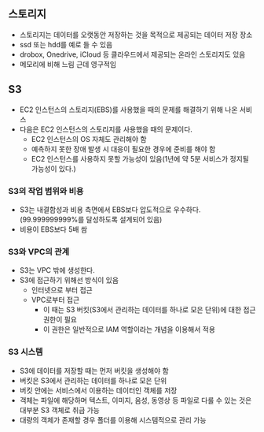 ## 스토리지
- 스토리지는 데이터를 오랫동안 저장하는 것을 목적으로 제공되는 데이터 저장 장소
- ssd 또는 hdd를 예로 들 수 있음
- drobox, Onedrive, iCloud 등 클라우드에서 제공되는 온라인 스토리지도 있음
- 메모리에 비해 느림 근데 영구적임

## S3
- EC2 인스턴스의 스토리지(EBS)를 사용했을 때의 문제를 해결하기 위해 나온 서비스
- 다음은 EC2 인스턴스의 스토리지를 사용했을 때의 문제이다.
  - EC2 인스턴스의 OS 자체도 관리해야 함
  - 예측하지 못한 장애 발생 시 대응이 필요한 경우에 준비를 해야 함
  - EC2 인스턴스를 사용하지 못할 가능성이 있음(1년에 약 5분 서비스가 정지될 가능성이 있다.)
### S3의 작업 범위와 비용
- S3는 내결함성과 비용 측면에서 EBS보다 압도적으로 우수하다.(99.999999999%를 달성하도록 설계되어 있음)
- 비용이 EBS보다 5배 쌈
### S3와 VPC의 관계
- S3는 VPC 밖에 생성한다.
- S3에 접근하기 위해선 방식이 있음
  - 인터넷으로 부터 접근
  - VPC로부터 접근
    - 이 때는 S3 버킷(S3에서 관리하는 데이터를 하나로 모은 단위)에 대한 접근 권한이 필요
    - 이 권한은 일반적으로 IAM 역할이라는 개념을 이용해서 적용
### S3 시스템
- S3에 데이터를 저장할 때는 먼저 버킷을 생성해야 함
- 버킷은 S3에서 관리하는 데이터를 하나로 모은 단위
- 버킷 안에는 서비스에서 이용하는 데이터인 객체를 저장
- 객체는 파일에 해당하며 텍스트, 이미지, 음성, 동영상 등 파일로 다룰 수 있는 것은 대부분 S3 객체로 취급 가능
- 대량의 객체가 존재할 경우 폴더를 이용해 시스템적으로 관리 가능
